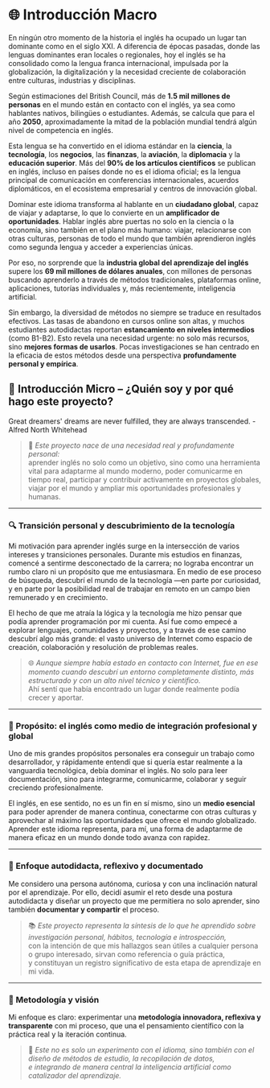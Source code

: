 # 🌐 Introducción Macro

En ningún otro momento de la historia el inglés ha ocupado un lugar tan dominante como en el siglo XXI. A diferencia de épocas pasadas, donde las lenguas dominantes eran locales o regionales, hoy el inglés se ha consolidado como la lengua franca internacional, impulsada por la globalización, la digitalización y la necesidad creciente de colaboración entre culturas, industrias y disciplinas.

Según estimaciones del British Council, más de **1.5 mil millones de personas** en el mundo están en contacto con el inglés, ya sea como hablantes nativos, bilingües o estudiantes. Además, se calcula que para el año **2050**, aproximadamente la mitad de la población mundial tendrá algún nivel de competencia en inglés.

Esta lengua se ha convertido en el idioma estándar en la **ciencia**, la **tecnología**, los **negocios**, las **finanzas**, la **aviación**, la **diplomacia** y la **educación superior**. Más del **90% de los artículos científicos** se publican en inglés, incluso en países donde no es el idioma oficial; es la lengua principal de comunicación en conferencias internacionales, acuerdos diplomáticos, en el ecosistema empresarial y centros de innovación global.

Dominar este idioma transforma al hablante en un **ciudadano global**, capaz de viajar y adaptarse, lo que lo convierte en un **amplificador de oportunidades**. Hablar inglés abre puertas no solo en la ciencia o la economía, sino también en el plano más humano: viajar, relacionarse con otras culturas, personas de todo el mundo que también aprendieron inglés como segunda lengua y acceder a experiencias únicas.

Por eso, no sorprende que la **industria global del aprendizaje del inglés** supere los **69 mil millones de dólares anuales**, con millones de personas buscando aprenderlo a través de métodos tradicionales, plataformas online, aplicaciones, tutorías individuales y, más recientemente, inteligencia artificial.

Sin embargo, la diversidad de métodos no siempre se traduce en resultados efectivos. Las tasas de abandono en cursos online son altas, y muchos estudiantes autodidactas reportan **estancamiento en niveles intermedios** (como B1-B2). Esto revela una necesidad urgente: no solo más recursos, sino **mejores formas de usarlos**. Pocas investigaciones se han centrado en la eficacia de estos métodos desde una perspectiva **profundamente personal y empírica**.

## 👤 Introducción Micro – ¿Quién soy y por qué hago este proyecto?

  Great dreamers' dreams are never fulfilled, they are always transcended.
  -Alfred North Whitehead

> 📌 *Este proyecto nace de una necesidad real y profundamente personal:*  
> aprender inglés no solo como un objetivo, sino como una herramienta vital para adaptarme al mundo moderno, poder comunicarme en tiempo real, participar y contribuir activamente en proyectos globales, viajar por el mundo y ampliar mis oportunidades profesionales y humanas.

---

### 🔍 Transición personal y descubrimiento de la tecnología

Mi motivación para aprender inglés surge en la intersección de varios intereses y transiciones personales. Durante mis estudios en finanzas, comencé a sentirme desconectado de la carrera; no lograba encontrar un rumbo claro ni un propósito que me entusiasmara. En medio de ese proceso de búsqueda, descubrí el mundo de la tecnología —en parte por curiosidad, y en parte por la posibilidad real de trabajar en remoto en un campo bien remunerado y en crecimiento.

El hecho de que me atraía la lógica y la tecnología me hizo pensar que podía aprender programación por mi cuenta. Así fue como empecé a explorar lenguajes, comunidades y proyectos, y a través de ese camino descubrí algo más grande: el vasto universo de Internet como espacio de creación, colaboración y resolución de problemas reales.

> 🌐 *Aunque siempre había estado en contacto con Internet, fue en ese momento cuando descubrí un entorno completamente distinto, más estructurado y con un alto nivel técnico y científico.*  
> Ahí sentí que había encontrado un lugar donde realmente podía crecer y aportar.

---

### 🎯 Propósito: el inglés como medio de integración profesional y global

Uno de mis grandes propósitos personales era conseguir un trabajo como desarrollador, y rápidamente entendí que si quería estar realmente a la vanguardia tecnológica, debía dominar el inglés. No solo para leer documentación, sino para integrarme, comunicarme, colaborar y seguir creciendo profesionalmente.

El inglés, en ese sentido, no es un fin en sí mismo, sino un **medio esencial** para poder aprender de manera continua, conectarme con otras culturas y aprovechar al máximo las oportunidades que ofrece el mundo globalizado. Aprender este idioma representa, para mí, una forma de adaptarme de manera eficaz en un mundo donde todo avanza con rapidez.

---

### 🧠 Enfoque autodidacta, reflexivo y documentado

Me considero una persona autónoma, curiosa y con una inclinación natural por el aprendizaje. Por ello, decidí asumir el reto desde una postura autodidacta y diseñar un proyecto que me permitiera no solo aprender, sino también **documentar y compartir** el proceso.

> 📚 *Este proyecto representa la síntesis de lo que he aprendido sobre investigación personal, hábitos, tecnología e introspección,*  
> con la intención de que mis hallazgos sean útiles a cualquier persona o grupo interesado, sirvan como referencia o guía práctica,  
> y constituyan un registro significativo de esta etapa de aprendizaje en mi vida.

---

### 🔬 Metodología y visión

Mi enfoque es claro: experimentar una **metodología innovadora, reflexiva y transparente** con mi proceso, que una el pensamiento científico con la práctica real y la iteración continua.

> 🤖 *Este no es solo un experimento con el idioma, sino también con el diseño de métodos de estudio, la recopilación de datos,  
e integrando de manera central la inteligencia artificial como catalizador del aprendizaje.*
